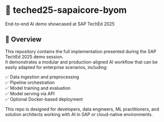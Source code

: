 # 🚀 teched25-sapaicore-byom  
End-to-end AI demo showcased at SAP TechEd 2025

## 📍 Overview  
This repository contains the full implementation presented during the SAP TechEd 2025 demo session.  
It demonstrates a modular and production-aligned AI workflow that can be easily adapted for enterprise scenarios, including:

✅ Data ingestion and preprocessing  
✅ Pipeline orchestration  
✅ Model training and evaluation  
✅ Model serving via API  
✅ Optional Docker-based deployment  

This repo is designed for developers, data engineers, ML practitioners, and solution architects working with AI in SAP or cloud-native environments.



